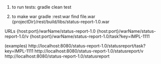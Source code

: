 1. to run tests:
gradle clean test

2. to make war
gradle :rest:war
find file.war
{projectDir}/rest/build/libs/status-report-1.0.war


URLs
{host:port}/warName/status-report-1.0
{host:port}/warName/status-report-1.0/v
{host:port}/warName/status-report-1.0/task?key=IMPL-1111

(examples)
http://localhost:8080/status-report-1.0/statusreport/task?key=IMPL-1111
http://localhost:8080/status-report-1.0/statusreport/v
http://localhost:8080/status-report-1.0/statusreport

